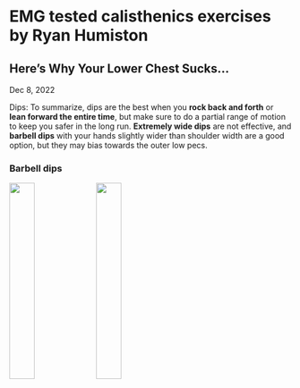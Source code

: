 
# EMG tested calisthenics exercises by Ryan Humiston 

## Here’s Why Your Lower Chest Sucks…
Dec 8, 2022

Dips:
To summarize, dips are the best when you **rock back and forth** or **lean forward the entire time**, but make sure to do a partial range of motion to keep you safer in the long run. **Extremely wide dips** are not effective, and **barbell dips** with your hands slightly wider than shoulder width are a good option, but they may bias towards the outer low pecs. 

### Barbell dips
<img src="https://user-images.githubusercontent.com/95906104/209579548-5edcb054-c773-403f-9d5e-da502843ce00.png" width= "30%" height= "30%">          
<img src="https://user-images.githubusercontent.com/95906104/209579553-f433cfed-2d87-47e9-b073-1921575b8b3c.png" width= "30%" height= "30%">

